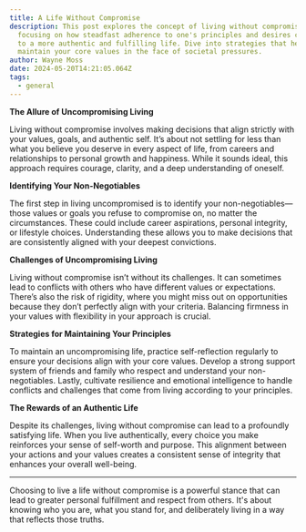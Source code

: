 ```yaml
---
title: A Life Without Compromise
description: This post explores the concept of living without compromise,
  focusing on how steadfast adherence to one's principles and desires can lead
  to a more authentic and fulfilling life. Dive into strategies that help
  maintain your core values in the face of societal pressures.
author: Wayne Moss
date: 2024-05-20T14:21:05.064Z
tags:
  - general
---
```


**The Allure of Uncompromising Living**

Living without compromise involves making decisions that align strictly with your values, goals, and authentic self. It’s about not settling for less than what you believe you deserve in every aspect of life, from careers and relationships to personal growth and happiness. While it sounds ideal, this approach requires courage, clarity, and a deep understanding of oneself.

**Identifying Your Non-Negotiables**

The first step in living uncompromised is to identify your non-negotiables—those values or goals you refuse to compromise on, no matter the circumstances. These could include career aspirations, personal integrity, or lifestyle choices. Understanding these allows you to make decisions that are consistently aligned with your deepest convictions.

**Challenges of Uncompromising Living**

Living without compromise isn’t without its challenges. It can sometimes lead to conflicts with others who have different values or expectations. There’s also the risk of rigidity, where you might miss out on opportunities because they don’t perfectly align with your criteria. Balancing firmness in your values with flexibility in your approach is crucial.

**Strategies for Maintaining Your Principles**

To maintain an uncompromising life, practice self-reflection regularly to ensure your decisions align with your core values. Develop a strong support system of friends and family who respect and understand your non-negotiables. Lastly, cultivate resilience and emotional intelligence to handle conflicts and challenges that come from living according to your principles.

**The Rewards of an Authentic Life**

Despite its challenges, living without compromise can lead to a profoundly satisfying life. When you live authentically, every choice you make reinforces your sense of self-worth and purpose. This alignment between your actions and your values creates a consistent sense of integrity that enhances your overall well-being.

---

Choosing to live a life without compromise is a powerful stance that can lead to greater personal fulfillment and respect from others. It's about knowing who you are, what you stand for, and deliberately living in a way that reflects those truths.
